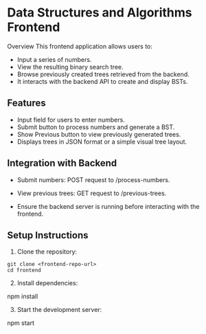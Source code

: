 # Data Structures and Algorithms Frontend
Overview
This frontend application allows users to:
- Input a series of numbers.
- View the resulting binary search tree.
- Browse previously created trees retrieved from the backend.
- It interacts with the backend API to create and display BSTs.

## Features
- Input field for users to enter numbers.
- Submit button to process numbers and generate a BST.
- Show Previous button to view previously generated trees.
- Displays trees in JSON format or a simple visual tree layout.

## Integration with Backend

- Submit numbers: POST request to /process-numbers.

- View previous trees: GET request to /previous-trees.

- Ensure the backend server is running before interacting with the frontend.

## Setup Instructions

1. Clone the repository:
```
git clone <frontend-repo-url>
cd frontend
```

2. Install dependencies:

npm install


3. Start the development server:

npm start

